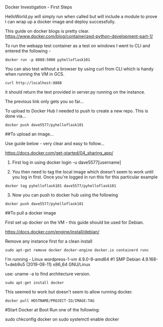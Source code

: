 Docker Investigation - First Steps

HelloWorld.py will simply run when called but will include a module to prove I can wrap up a docker image and deploy successfully.


This guide on docker blogs is pretty clear.
https://www.docker.com/blog/containerized-python-development-part-1/

To run the webapp test container as a test on windows I went to CLI and entered the following -

```
docker run -p 8888:5000 pyhelloflask101
```

You can also test without a browser by using curl from CLI which is handy when running the VM in GCS.

```
curl http://localhost:8888
```

it should return the text provided in server.py running on the instance.

The previous link only gets you so far...

To upload to Docker Hub I needed to push to create a new repo. This is done via...

```
docker push dave5577/pyhelloflask101
```


##To upload an image...

Use guide below - very clear and easy to follow...

https://docs.docker.com/get-started/04_sharing_app/

1. First log in using docker login -u dave5577[username]

2. You then need to tag the local image which doesn't seem to work until you log in first. Once you're logged in run this for this particular example

```
docker tag pyhelloflask101 dave5577/pyhelloflask101
```

3. Now you can push to docker hub using the following

```
docker push dave5577/pyhelloflask101
```

##To pull a docker image

First set up docker on the VM - this guide should be used for Debian.

https://docs.docker.com/engine/install/debian/

Remove any instance first for a clean install

```
sudo apt-get remove docker docker-engine docker.io containerd runc
```

I'm running - Linux wordpress-1-vm 4.9.0-9-amd64 #1 SMP Debian 4.9.168-1+deb9u5 (2019-08-11) x86_64 GNU/Linux

use: uname -a to find architecture version.

```
sudo apt-get install docker
```

This seemed to work but doesn't seem to allow running docker.

```
docker pull HOSTNAME/PROJECT-ID/IMAGE:TAG
```

#Start Docker at Boot
Run one of the following:

sudo chkconfig docker on
sudo systemctl enable docker

